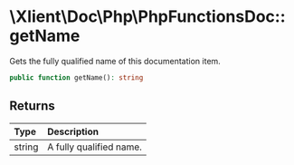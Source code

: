 # \\Xlient\\Doc\\Php\\PhpFunctionsDoc::getName

Gets the fully qualified name of this documentation item.

```php
public function getName(): string
```

## Returns

| Type | Description |
| :--- | :--- |
| string | A fully qualified name. |